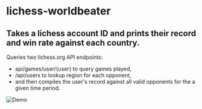 # lichess-worldbeater
## Takes a lichess account ID and prints their record and win rate against each country.

Queries two lichess.org API endpoints: 
  - api/games/user/{user} to query games played,
  - /api/users to lookup region for each opponent,
  - and then compiles the user's record against all valid opponents for the a given time period.

![Demo](/../media/grim_trigger.jpg?raw=true "Demo")
